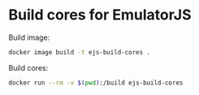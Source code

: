 # Build cores for EmulatorJS

Build image:

```sh
docker image build -t ejs-build-cores .
```

Build cores:

```sh
docker run --rm -v $(pwd):/build ejs-build-cores
```
